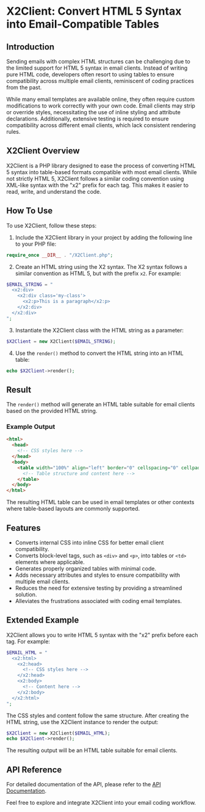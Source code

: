 # X2Client: Convert HTML 5 Syntax into Email-Compatible Tables

## Introduction

Sending emails with complex HTML structures can be challenging due to the limited support for HTML 5 syntax in email clients. Instead of writing pure HTML code, developers often resort to using tables to ensure compatibility across multiple email clients, reminiscent of coding practices from the past.

While many email templates are available online, they often require custom modifications to work correctly with your own code. Email clients may strip or override styles, necessitating the use of inline styling and attribute declarations. Additionally, extensive testing is required to ensure compatibility across different email clients, which lack consistent rendering rules.

## X2Client Overview

X2Client is a PHP library designed to ease the process of converting HTML 5 syntax into table-based formats compatible with most email clients. While not strictly HTML 5, X2Client follows a similar coding convention using XML-like syntax with the "x2" prefix for each tag. This makes it easier to read, write, and understand the code.

## How To Use

To use X2Client, follow these steps:

1. Include the X2Client library in your project by adding the following line to your PHP file:

```php
require_once __DIR__ . "/X2Client.php";
```

2. Create an HTML string using the X2 syntax. The X2 syntax follows a similar convention as HTML 5, but with the prefix `x2`. For example:

```php
$EMAIL_STRING = "
  <x2:div>
    <x2:div class='my-class'>
      <x2:p>This is a paragraph</x2:p>
    </x2:div>
  </x2:div>
";
```

3. Instantiate the X2Client class with the HTML string as a parameter:

```php
$X2Client = new X2Client($EMAIL_STRING);
```

4. Use the `render()` method to convert the HTML string into an HTML table:

```php
echo $X2Client->render();
```

## Result

The `render()` method will generate an HTML table suitable for email clients based on the provided HTML string.

### Example Output

```html
<html>
  <head>
    <!-- CSS styles here -->
  </head>
  <body>
    <table width="100%" align="left" border="0" cellspacing="0" cellpadding="0" style="max-width: 100%; table-layout: fixed; word-break: break-word;">
      <!-- Table structure and content here -->
    </table>
  </body>
</html>
```

The resulting HTML table can be used in email templates or other contexts where table-based layouts are commonly supported.

## Features

- Converts internal CSS into inline CSS for better email client compatibility.
- Converts block-level tags, such as `<div>` and `<p>`, into tables or `<td>` elements where applicable.
- Generates properly organized tables with minimal code.
- Adds necessary attributes and styles to ensure compatibility with multiple email clients.
- Reduces the need for extensive testing by providing a streamlined solution.
- Alleviates the frustrations associated with coding email templates.

## Extended Example

X2Client allows you to write HTML 5 syntax with the "x2" prefix before each tag. For example:

```php
$EMAIL_HTML = "
  <x2:html>
    <x2:head>
      <!-- CSS styles here -->
    </x2:head>
    <x2:body>
      <!-- Content here -->
    </x2:body>
  </x2:html>
";
```

The CSS styles and content follow the same structure. After creating the HTML string, use the X2Client instance to render the output:

```php
$X2Client = new X2Client($EMAIL_HTML);
echo $X2Client->render();
```

The resulting output will be an HTML table suitable for email clients.

## API Reference

For detailed documentation of the API, please refer to the [API Documentation](https://example.com/api-docs).

Feel free to explore and integrate X2Client into your email coding workflow.
